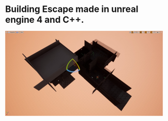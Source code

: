# Building Escape made in unreal engine 4 and C++.


![Alt text](Screenshots/screenshot_1.jpg?raw=true "Title")